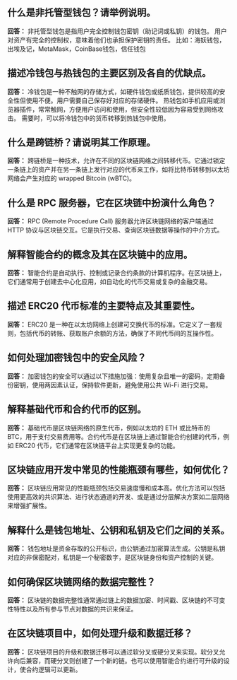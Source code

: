 ## 什么是非托管型钱包？请举例说明。
**回答：**
非托管型钱包是指用户完全控制钱包密钥（助记词或私钥）的钱包。
用户对资产有完全的控制权，意味着他们也承担保护密钥的责任。
比如：海妖钱包，出埃及记，MetaMask，CoinBase钱包，信任钱包

## 描述冷钱包与热钱包的主要区别及各自的优缺点。
**回答：**
冷钱包是一种不触网的存储方式，如硬件钱包或纸质钱包，提供较高的安全性但使用不便。用户需要自己保存好对应的存储硬件。
热钱包如手机应用或浏览器插件，常常触网，方便用户访问和使用，但安全性较低因为容易受到网络攻击。
需要时，可以将冷钱包中的货币转移到热钱包中使用。

## 什么是跨链桥？请说明其工作原理。
**回答：**
跨链桥是一种技术，允许在不同的区块链网络之间转移代币。它通过锁定一条链上的资产并在另一条链上发行对应的代币来工作，如将比特币转移到以太坊网络会产生对应的 wrapped Bitcoin (wBTC)。

## 什么是 RPC 服务器，它在区块链中扮演什么角色？
**回答：**
RPC (Remote Procedure Call) 服务器允许区块链网络的客户端通过 HTTP 协议与区块链交互。它是执行交易、查询区块链数据等操作的中介方式。

## 解释智能合约的概念及其在区块链中的应用。
**回答：**
智能合约是自动执行、控制或记录合约条款的计算机程序。在区块链上，它们通常用于创建去中心化应用，如自动化的代币交易或复杂的金融交易。

## 描述 ERC20 代币标准的主要特点及其重要性。
**回答：**
ERC20 是一种在以太坊网络上创建可交换代币的标准。它定义了一套规则，包括代币的转账、获取账户余额的方法，确保了不同代币间的互操作性。

## 如何处理加密钱包中的安全风险？
**回答：**
加密钱包的安全可以通过以下措施加强：使用复杂且唯一的密码，定期备份密钥，使用两因素认证，保持软件更新，避免使用公共 Wi-Fi 进行交易。

## 解释基础代币和合约代币的区别。
**回答：**
基础代币是区块链网络的原生代币，例如以太坊的 ETH 或比特币的 BTC，用于支付交易费用等。合约代币是在区块链上通过智能合约创建的代币，例如 ERC20 代币，它们通常在区块链平台上实现更复杂的功能。

## 区块链应用开发中常见的性能瓶颈有哪些，如何优化？
**回答：**
区块链应用常见的性能瓶颈包括交易速度慢和成本高。优化方法可以包括使用更高效的共识算法、进行状态通道的开发、或是通过分层解决方案如二层网络来增强扩展性。

## 解释什么是钱包地址、公钥和私钥及它们之间的关系。
**回答：**
钱包地址是资金存取的公开标识，由公钥通过加密算法生成。公钥是私钥对应的非保密配对，私钥是一个秘密数字，是区块链身份和资产控制的关键。

## 如何确保区块链网络的数据完整性？
**回答：**
区块链的数据完整性通常通过链上的数据加密、时间戳、区块链的不可变性特性以及所有参与节点对数据的共识来保证。

## 在区块链项目中，如何处理升级和数据迁移？
**回答：**
区块链项目的升级和数据迁移可以通过软分叉或硬分叉来实现。软分叉允许向后兼容，而硬分叉则创建了一个新的链。也可以使用智能合约进行可升级的设计，使合约逻辑可以更新。